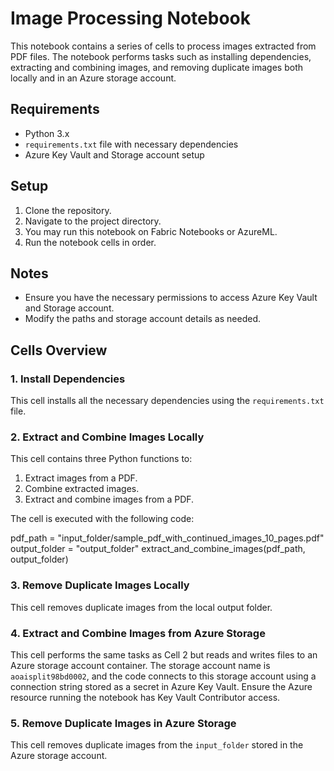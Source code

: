 # Image Processing Notebook

This notebook contains a series of cells to process images extracted from PDF files. The notebook performs tasks such as installing dependencies, extracting and combining images, and removing duplicate images both locally and in an Azure storage account.

## Requirements
- Python 3.x
- `requirements.txt` file with necessary dependencies
- Azure Key Vault and Storage account setup

## Setup
1. Clone the repository.
2. Navigate to the project directory.
3. You may run this notebook on Fabric Notebooks or AzureML.
4. Run the notebook cells in order.

## Notes
- Ensure you have the necessary permissions to access Azure Key Vault and Storage account.
- Modify the paths and storage account details as needed.


## Cells Overview

### 1. Install Dependencies
This cell installs all the necessary dependencies using the `requirements.txt` file.

### 2. Extract and Combine Images Locally
This cell contains three Python functions to:
1. Extract images from a PDF.
2. Combine extracted images.
3. Extract and combine images from a PDF.

The cell is executed with the following code:

pdf_path = "input_folder/sample_pdf_with_continued_images_10_pages.pdf"
output_folder = "output_folder"
extract_and_combine_images(pdf_path, output_folder)

### 3. Remove Duplicate Images Locally
This cell removes duplicate images from the local output folder.

### 4. Extract and Combine Images from Azure Storage
This cell performs the same tasks as Cell 2 but reads and writes files to an Azure storage account container. The storage account name is `aoaisplit98bd0002`, and the code connects to this storage account using a connection string stored as a secret in Azure Key Vault. Ensure the Azure resource running the notebook has Key Vault Contributor access.

### 5. Remove Duplicate Images in Azure Storage
This cell removes duplicate images from the `input_folder` stored in the Azure storage account.



